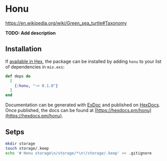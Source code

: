 # Honu

https://en.wikipedia.org/wiki/Green_sea_turtle#Taxonomy

**TODO: Add description**

## Installation

If [available in Hex](https://hex.pm/docs/publish), the package can be installed
by adding `honu` to your list of dependencies in `mix.exs`:

```elixir
def deps do
  [
    {:honu, "~> 0.1.0"}
  ]
end
```

Documentation can be generated with [ExDoc](https://github.com/elixir-lang/ex_doc)
and published on [HexDocs](https://hexdocs.pm). Once published, the docs can
be found at [https://hexdocs.pm/honu](https://hexdocs.pm/honu).

## Setps

```bash
mkdir storage
touch storage/.keep
echo '# Honu storage\n/storage/*\n!/storage/.keep' >> .gitignore
```

